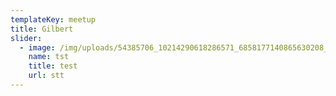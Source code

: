 ```yaml
---
templateKey: meetup
title: Gilbert
slider:
  - image: /img/uploads/54385706_10214290618286571_6858177140865630208_n.jpg
    name: tst
    title: test
    url: stt
---
```


